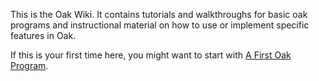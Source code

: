 This is the Oak Wiki. It contains tutorials and walkthroughs for basic oak programs and instructional material on how to use or implement specific features in Oak.

If this is your first time here, you might want to start with [A First Oak Program](https://github.com/oakmound/oak/wiki/A-First-Oak-Program).